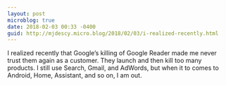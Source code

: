 ```yaml
---
layout: post
microblog: true
date: 2018-02-03 00:33 -0400
guid: http://mjdescy.micro.blog/2018/02/03/i-realized-recently.html
---
```

I realized recently that Google’s killing of Google Reader made me never trust them again as a customer. They launch and then kill too many products. I still use Search, Gmail, and AdWords, but when it to comes to Android, Home, Assistant, and so on, I am out.
